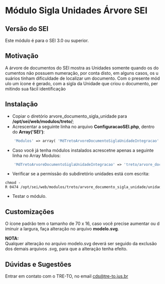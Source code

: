 Módulo Sigla Unidades Árvore SEI
================================

Versão do SEI
--------------

Este módulo é para o SEI 3.0 ou superior.

Motivação
----------

A árvore de documentos do SEI mostra as Unidades somente quando os documentos não possuem numeração, por conta disto, em alguns casos, os usuários tinham dificuldade de localizar um documento. Com o presente módulo um ícone é gerado, com a sigla da Unidade que criou o documento, permitindo sua fácil identificação

Instalação
-----------

- Copiar o diretório arvore_documento_sigla_unidade para **/opt/sei/web/modulos/treto/**;
- Acrescentar a seguinte linha no arquivo **ConfiguracaoSEI.php**, dentro do **Array('SEI')**:
~~~php
    'Modulos' => array( 'MdTretoArvoreDocumentoSiglaUnidadeIntegracao' => 'treto/arvore_documento_sigla_unidade' ),
~~~
- Caso você já tenha módulos instalados acrescetne apenas a seguinte linha no Array Modulos:
~~~php
    'MdTretoArvoreDocumentoSiglaUnidadeIntegracao' => 'treto/arvore_documento_sigla_unidade'
~~~
- Verificar se a permissão do subdiretório unidades está com escrita:
~~~shell
chmod -R 0474 /opt/sei/web/modulos/treto/arvore_documento_sigla_unidade/unidades
~~~
- Testar o módulo.

Customizações
--------------

O ícone padrão tem o tamanho de 70 x 16, caso você precise aumentar ou diminuir a largura, faça alteração no arquivo **modelo.svg**.

**NOTA:** Qualquer alteração no arquivo modelo.svg deverá ser seguido da exclusão dos demais arquivos .svg, para que a alteração tenha efeito.


Dúvidas e Sugestões
--------------------

Entrar em contato com o TRE-TO, no email cds@tre-to.jus.br

